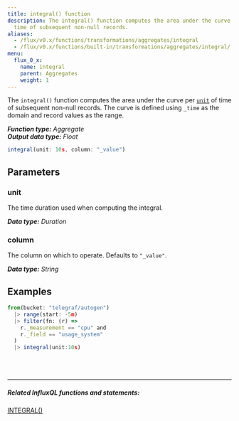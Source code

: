 ```yaml
---
title: integral() function
description: The integral() function computes the area under the curve per unit of
  time of subsequent non-null records.
aliases:
  - /flux/v0.x/functions/transformations/aggregates/integral
  - /flux/v0.x/functions/built-in/transformations/aggregates/integral/
menu:
  flux_0_x:
    name: integral
    parent: Aggregates
    weight: 1
---
```


The `integral()` function computes the area under the curve per [`unit`](#unit) of time of subsequent non-null records.
The curve is defined using `_time` as the domain and record values as the range.

_**Function type:** Aggregate_  
_**Output data type:** Float_

```js
integral(unit: 10s, column: "_value")
```

## Parameters

### unit
The time duration used when computing the integral.

_**Data type:** Duration_

### column
The column on which to operate.
Defaults to `"_value"`.

_**Data type:** String_

## Examples
```js
from(bucket: "telegraf/autogen")
  |> range(start: -5m)
  |> filter(fn: (r) =>
    r._measurement == "cpu" and
    r._field == "usage_system"
  )
  |> integral(unit:10s)
```

<hr style="margin-top:4rem"/>

##### Related InfluxQL functions and statements:
[INTEGRAL()](/influxdb/latest/query_language/functions/#integral)
